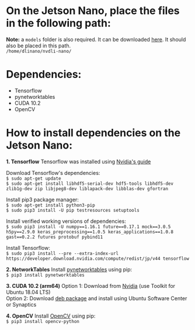 # On the Jetson Nano, place the files in the following path:  
**Note:** a `models` folder is also required. It can be downloaded [here](https://1drv.ms/u/s!AlG0FKaSj9fe3Eau4bCdaAzXpJZI?e=hp4BPO). It should also be placed in this path.  
`/home/dlinano/nvdli-nano/`

# Dependencies:
- Tensorflow
- pynetworktables
- CUDA 10.2
- OpenCV

# How to install dependencies on the Jetson Nano:
**1. Tensorflow**
Tensorflow was installed using [Nvidia's guide](https://docs.nvidia.com/deeplearning/frameworks/install-tf-jetson-platform/index.html)

Download Tensorflow's dependencies:  
`$ sudo apt-get update`  
`$ sudo apt-get install libhdf5-serial-dev hdf5-tools libhdf5-dev zlib1g-dev zip libjpeg8-dev liblapack-dev libblas-dev gfortran`

Install pip3 package manager:  
`$ sudo apt-get install python3-pip`  
`$ sudo pip3 install -U pip testresources setuptools`

Install verified working versions of dependencies:  
`$ sudo pip3 install -U numpy==1.16.1 future==0.17.1 mock==3.0.5 h5py==2.9.0 keras_preprocessing==1.0.5 keras_applications==1.0.8 gast==0.2.2 futures protobuf pybind11`

Install Tensorflow:  
`$ sudo pip3 install --pre --extra-index-url https://developer.download.nvidia.com/compute/redist/jp/v44 tensorflow`

**2. NetworkTables**
Install [pynetworktables](https://github.com/robotpy/robotpy-docs/blob/55e7ab2427824d4c8af3740c3a178e373e4f6ede/install/pynetworktables.rst) using pip:  
`$ pip3 install pynetworktables`


**3. CUDA 10.2 (arm64)**
Option 1: Download from [Nvidia](https://developer.nvidia.com/cuda-toolkit/arm) (use Toolkit for Ubuntu 18.04 LTS)  
Option 2: Download [deb package](https://1drv.ms/u/s!AlG0FKaSj9fegbJpzJOs8CaZJK6fKA?e=EquCLp) and install using Ubuntu Software Center or Synaptics

**4. OpenCV**
Install [OpenCV](https://github.com/opencv/opencv) using pip:  
`$ pip3 install opencv-python`
